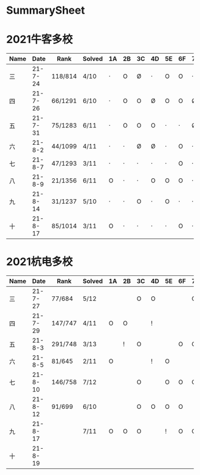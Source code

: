# SummarySheet
# 2021牛客多校

| Name | Date    | Rank    | Solved | 1A   | 2B   | 3C   | 4D   | 5E   | 6F   | 7G   | 8H   | 9I   | 10J  | 11K  | 12L  | 13M  |
| ---- | ------- | ------- | ------ | ---- | ---- | ---- | ---- | ---- | ---- | ---- | ---- | ---- | ---- | ---- | ---- | ---- |
| 三   | 21-7-24 | 118/814 | 4/10   | ·    | O    | Ø    | ·    | O    | O    | ·    | ·    | ·    | O    |      |      |      |
| 四   | 21-7-26 | 66/1291 | 6/10   | ·    | O    | O    | Ø    | O    | O    | Ø    | Ø    | O    | O    |      |      |      |
| 五   | 21-7-31 | 75/1283 | 6/11   | ·    | O    | O    | O    | ·    | ·    | Ø    | O    | Ø    | O    | O    |      |      |
| 六   | 21-8-2  | 44/1099 | 4/11   | ·    | ·    | Ø    | Ø    | ·    | O    | ·    | O    | O    | O    | ·    |      |      |
| 七   | 21-8-7  | 47/1293 | 3/11   | ·    | ·    | ·    | ·    | ·    | O    | ·    | O    | O    | ·    | !    |      |      |
| 八   | 21-8-9  | 21/1356 | 6/11   | O    | ·    | ·    | O    | O    | O    | ·    | ·    | ·    | O    | O    |      |      |
| 九   | 21-8-14 | 31/1237 | 5/10   | ·    | ·    | O    | ·    | O    | ·    | ·    | O    | O    | O    |      |      |      |
| 十   | 21-8-17 | 85/1014 | 3/11   | O    | ·    | ·    | ·    | ·    | O    | ·    | O    | ·    | ·    | ·    |      |      |

# 2021杭电多校

| Name | Date    | Rank    | Solved | 1A   | 2B   | 3C   | 4D   | 5E   | 6F   | 7G   | 8H   | 9I   | 10J  | 11K  | 12L  | 13M  |
| ---- | ------- | ------- | ------ | ---- | ---- | ---- | ---- | ---- | ---- | ---- | ---- | ---- | ---- | ---- | ---- | ---- |
| 三   | 21-7-27 | 77/684  | 5/12   |      |      | O    | O    |      |      | O    |      | O    |      | O    |      |      |
| 四   | 21-7-29 | 147/747 | 4/11   | O    | O    |      | !    |      |      |      | O    | O    |      |      |      |      |
| 五   | 21-8-3  | 291/748 | 3/13   |      | !    | O    |      |      | O    | O    |      | !    |      |      |      |      |
| 六   | 21-8-5  | 81/645  | 2/11   | O    |      |      | !    | O    |      |      |      |      |      |      |      |      |
| 七   | 21-8-10 | 146/758 | 7/12   |      |      | O    |      | O    | O    | O    | O    |      | O    | !    | O    |      |
| 八   | 21-8-12 | 91/699  | 6/10   |      |      | O    | O    | O    | O    |      | O    | O    |      |      |      |      |
| 九   | 21-8-17 |         | 7/11   | O    | O    | O    |      | !    | O    | O    | O    |      | O    |      |      |      |
| 十   | 21-8-19 |         |        |      |      |      |      |      |      |      |      |      |      |      |      |      |


